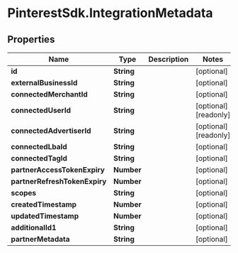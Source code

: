 # PinterestSdk.IntegrationMetadata

## Properties

Name | Type | Description | Notes
------------ | ------------- | ------------- | -------------
**id** | **String** |  | [optional] 
**externalBusinessId** | **String** |  | [optional] 
**connectedMerchantId** | **String** |  | [optional] 
**connectedUserId** | **String** |  | [optional] [readonly] 
**connectedAdvertiserId** | **String** |  | [optional] [readonly] 
**connectedLbaId** | **String** |  | [optional] 
**connectedTagId** | **String** |  | [optional] 
**partnerAccessTokenExpiry** | **Number** |  | [optional] 
**partnerRefreshTokenExpiry** | **Number** |  | [optional] 
**scopes** | **String** |  | [optional] 
**createdTimestamp** | **Number** |  | [optional] 
**updatedTimestamp** | **Number** |  | [optional] 
**additionalId1** | **String** |  | [optional] 
**partnerMetadata** | **String** |  | [optional] 


